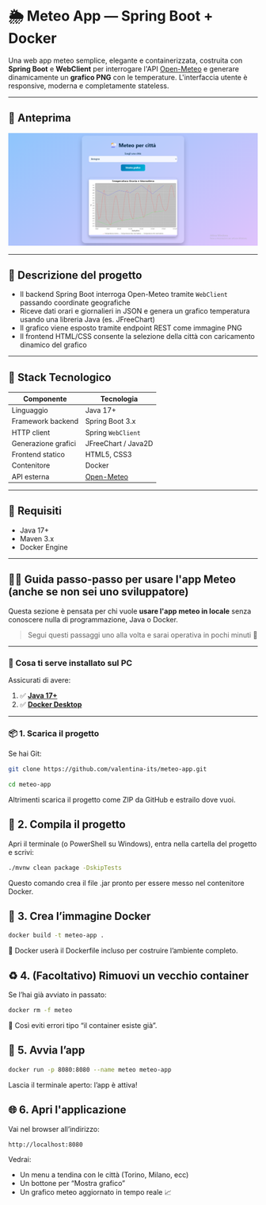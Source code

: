 # 🌦️ Meteo App — Spring Boot + Docker

Una web app meteo semplice, elegante e containerizzata, costruita con **Spring Boot** e **WebClient** per interrogare l'API [Open-Meteo](https://open-meteo.com/) e generare dinamicamente un **grafico PNG** con le temperature. L'interfaccia utente è responsive, moderna e completamente stateless.

---

## 📸 Anteprima

![Anteprima interfaccia](docs/preview.png)

---

## 🧠 Descrizione del progetto

- Il backend Spring Boot interroga Open-Meteo tramite `WebClient` passando coordinate geografiche
- Riceve dati orari e giornalieri in JSON e genera un grafico temperatura usando una libreria Java (es. JFreeChart)
- Il grafico viene esposto tramite endpoint REST come immagine PNG
- Il frontend HTML/CSS consente la selezione della città con caricamento dinamico del grafico

---

## 🧰 Stack Tecnologico

| Componente         | Tecnologia                      |
|--------------------|----------------------------------|
| Linguaggio         | Java 17+                         |
| Framework backend  | Spring Boot 3.x                  |
| HTTP client        | Spring `WebClient`               |
| Generazione grafici| JFreeChart / Java2D              |
| Frontend statico   | HTML5, CSS3                      |
| Contenitore        | Docker                           |
| API esterna        | [Open-Meteo](https://open-meteo.com/) |

---

## 📂 Requisiti

- Java 17+
- Maven 3.x
- Docker Engine

---

## 🧑‍🦯 Guida passo-passo per usare l'app Meteo (anche se non sei uno sviluppatore)

Questa sezione è pensata per chi vuole **usare l'app meteo in locale** senza conoscere nulla di programmazione, Java o Docker.

> Segui questi passaggi uno alla volta e sarai operativa in pochi minuti 🎯

---

### 🔧 Cosa ti serve installato sul PC

Assicurati di avere:

1. ✅ **[Java 17+](https://adoptium.net/temurin/releases/?version=17)**  
2. ✅ **[Docker Desktop](https://www.docker.com/products/docker-desktop)**  

---

### 📦 1. Scarica il progetto

Se hai Git:

```bash
git clone https://github.com/valentina-its/meteo-app.git
```
```bash
cd meteo-app
```
Altrimenti scarica il progetto come ZIP da GitHub e estrailo dove vuoi.

## 🔨 2. Compila il progetto

Apri il terminale (o PowerShell su Windows), entra nella cartella del progetto e scrivi:

```bash
./mvnw clean package -DskipTests
```

Questo comando crea il file .jar pronto per essere messo nel contenitore Docker.

## 🐳 3. Crea l’immagine Docker

```bash
docker build -t meteo-app .
```

🧊 Docker userà il Dockerfile incluso per costruire l’ambiente completo.

## ♻️ 4. (Facoltativo) Rimuovi un vecchio container

Se l’hai già avviato in passato:

```bash
docker rm -f meteo
```

🧽 Così eviti errori tipo “il container esiste già”.

## 🚀 5. Avvia l’app
```bash
docker run -p 8080:8080 --name meteo meteo-app
```

Lascia il terminale aperto: l’app è attiva!

## 🌐 6. Apri l'applicazione

Vai nel browser all’indirizzo:
```bash
http://localhost:8080
```

Vedrai:
- Un menu a tendina con le città (Torino, Milano, ecc)
- Un bottone per “Mostra grafico”
- Un grafico meteo aggiornato in tempo reale 📈

